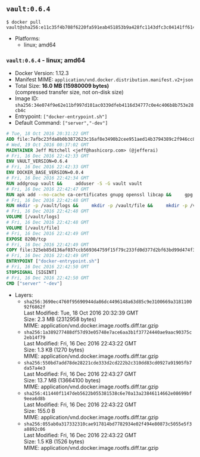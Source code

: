 ## `vault:0.6.4`

```console
$ docker pull vault@sha256:e11c35f4b708f6220fa591eab451853b9a428fc1143dfc3c04141ff6146a01bc
```

-	Platforms:
	-	linux; amd64

### `vault:0.6.4` - linux; amd64

-	Docker Version: 1.12.3
-	Manifest MIME: `application/vnd.docker.distribution.manifest.v2+json`
-	Total Size: **16.0 MB (15980009 bytes)**  
	(compressed transfer size, not on-disk size)
-	Image ID: `sha256:34e074f9e62e11bf997d101ac0339dfeb4116d34777c0e4c406b8b753e28cb4c`
-	Entrypoint: `["docker-entrypoint.sh"]`
-	Default Command: `["server","-dev"]`

```dockerfile
# Tue, 18 Oct 2016 20:31:22 GMT
ADD file:7afbc23fda8b0b3872623c16af8e3490b2cee951aed14b3794389c2f946cc8c7 in / 
# Wed, 19 Oct 2016 00:37:02 GMT
MAINTAINER Jeff Mitchell <jeff@hashicorp.com> (@jefferai)
# Fri, 16 Dec 2016 22:42:33 GMT
ENV VAULT_VERSION=0.6.4
# Fri, 16 Dec 2016 22:42:33 GMT
ENV DOCKER_BASE_VERSION=0.0.4
# Fri, 16 Dec 2016 22:42:34 GMT
RUN addgroup vault &&     adduser -S -G vault vault
# Fri, 16 Dec 2016 22:42:47 GMT
RUN apk add --no-cache ca-certificates gnupg openssl libcap &&     gpg --recv-keys 91A6E7F85D05C65630BEF18951852D87348FFC4C &&     mkdir -p /tmp/build &&     cd /tmp/build &&     wget https://releases.hashicorp.com/docker-base/${DOCKER_BASE_VERSION}/docker-base_${DOCKER_BASE_VERSION}_linux_amd64.zip &&     wget https://releases.hashicorp.com/docker-base/${DOCKER_BASE_VERSION}/docker-base_${DOCKER_BASE_VERSION}_SHA256SUMS &&     wget https://releases.hashicorp.com/docker-base/${DOCKER_BASE_VERSION}/docker-base_${DOCKER_BASE_VERSION}_SHA256SUMS.sig &&     gpg --batch --verify docker-base_${DOCKER_BASE_VERSION}_SHA256SUMS.sig docker-base_${DOCKER_BASE_VERSION}_SHA256SUMS &&     grep ${DOCKER_BASE_VERSION}_linux_amd64.zip docker-base_${DOCKER_BASE_VERSION}_SHA256SUMS | sha256sum -c &&     unzip docker-base_${DOCKER_BASE_VERSION}_linux_amd64.zip &&     cp bin/gosu bin/dumb-init /bin &&     wget https://releases.hashicorp.com/vault/${VAULT_VERSION}/vault_${VAULT_VERSION}_linux_amd64.zip &&     wget https://releases.hashicorp.com/vault/${VAULT_VERSION}/vault_${VAULT_VERSION}_SHA256SUMS &&     wget https://releases.hashicorp.com/vault/${VAULT_VERSION}/vault_${VAULT_VERSION}_SHA256SUMS.sig &&     gpg --batch --verify vault_${VAULT_VERSION}_SHA256SUMS.sig vault_${VAULT_VERSION}_SHA256SUMS &&     grep vault_${VAULT_VERSION}_linux_amd64.zip vault_${VAULT_VERSION}_SHA256SUMS | sha256sum -c &&     unzip -d /bin vault_${VAULT_VERSION}_linux_amd64.zip &&     cd /tmp &&     rm -rf /tmp/build &&     apk del gnupg openssl &&     rm -rf /root/.gnupg
# Fri, 16 Dec 2016 22:42:48 GMT
RUN mkdir -p /vault/logs &&     mkdir -p /vault/file &&     mkdir -p /vault/config &&     chown -R vault:vault /vault
# Fri, 16 Dec 2016 22:42:48 GMT
VOLUME [/vault/logs]
# Fri, 16 Dec 2016 22:42:48 GMT
VOLUME [/vault/file]
# Fri, 16 Dec 2016 22:42:49 GMT
EXPOSE 8200/tcp
# Fri, 16 Dec 2016 22:42:49 GMT
COPY file:325eb85d136af037ccb569364759f15f79c233fd0d377d2bf63bd99d474f30c1 in /usr/local/bin/docker-entrypoint.sh 
# Fri, 16 Dec 2016 22:42:49 GMT
ENTRYPOINT ["docker-entrypoint.sh"]
# Fri, 16 Dec 2016 22:42:50 GMT
STOPSIGNAL [SIGINT]
# Fri, 16 Dec 2016 22:42:50 GMT
CMD ["server" "-dev"]
```

-	Layers:
	-	`sha256:3690ec4760f95690944da86dc4496148a63d85c9e3100669a318110092f6862f`  
		Last Modified: Tue, 18 Oct 2016 20:32:39 GMT  
		Size: 2.3 MB (2312958 bytes)  
		MIME: application/vnd.docker.image.rootfs.diff.tar.gzip
	-	`sha256:1a389277488df57d93e05748e7ace6aa3b1f37724440ae9aac90375c2eb14f79`  
		Last Modified: Fri, 16 Dec 2016 22:43:22 GMT  
		Size: 1.3 KB (1270 bytes)  
		MIME: application/vnd.docker.image.rootfs.diff.tar.gzip
	-	`sha256:550bd7add78de28221cde333d2cd222b2c310dd83cd0927a91905fb7da57a4e3`  
		Last Modified: Fri, 16 Dec 2016 22:43:27 GMT  
		Size: 13.7 MB (13664100 bytes)  
		MIME: application/vnd.docker.image.rootfs.diff.tar.gzip
	-	`sha256:411440f1147deb5622b055381538c6e70a13a23846114662e08699bf9eea6d8b`  
		Last Modified: Fri, 16 Dec 2016 22:43:22 GMT  
		Size: 155.0 B  
		MIME: application/vnd.docker.image.rootfs.diff.tar.gzip
	-	`sha256:055ab0a317332310cae917814bd7782934e02f494e80873c5055e5f3a8892c06`  
		Last Modified: Fri, 16 Dec 2016 22:43:22 GMT  
		Size: 1.5 KB (1526 bytes)  
		MIME: application/vnd.docker.image.rootfs.diff.tar.gzip
